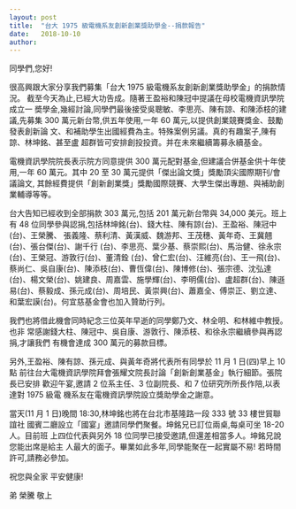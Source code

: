 ```yaml
---
layout: post
title:  "台大 1975 級電機系友創新創業獎助學金--捐款報告"
date:   2018-10-10
author:
---
```

同學們,您好!

很高興跟大家分享我們募集「台大 1975 級電機系友創新創業獎助學金」的捐款情況。
截至今天為止,已經大功告成。隨著王盈裕和陳冠中提議在母校電機資訊學院成立一
奬學金,幾經討論,同學們最後接受吳聰敏、李思亮、陳有諒、和陳添枝的建議,先募集
300 萬元新台幣,供五年使用,一年 60 萬元,以提供創業競賽獎金、鼓勵發表創新論
文、和補助學生出國經費為主。特殊案例另議。真的有趣案子,陳有諒、林坤銘、甚至盧
超群皆可安排創投投資。并在未來繼續籌募永續基金。

電機資訊學院院長表示院方同意提供 300 萬元配對基金,但建議合併基金供十年使
用,一年 60 萬元。其中 20 至 30 萬元提供「傑出論文獎」獎勵頂尖國際期刊/會議論文,
其餘經費提供「創新創業獎」獎勵國際競賽、大學生傑出專題、與補助創業輔導等等。

台大告知已經收到全部捐款 303 萬元,包括 201 萬元新台幣與 34,000 美元。班上有 48
位同學參與認捐,包括林坤銘(台)、錢大柱、陳有諒(台)、王盈裕、陳冠中(台)、王榮騰、
張義隆、蔡利清、黃漢威、魏游邦、王茂穗、黃年奇、王冀翹(台)、張台傑(台)、謝千行
(台)、李思亮、葉少基、蔡崇熙(台)、馬治健、徐永宗(台)、王榮冠、游敦行(台)、董清銓
(台)、曾仁宏(台)、汪維亮(台)、王一飛(台)、蔡尚仁、吳自康(台)、陳添枝(台)、曹恆偉(台)、陳博修(台)、張宗德、沈弘達(台)、楊文榮(台)、姚建良、周嘉雲、施學輝(台)、李明儒(台)、盧超群(台)、陳遜易(台)、蔡毅成、孫元成(台)、周培民、黃崇興(台)、蕭嘉全、傅崇正、劉立達、和葉宏謨(台)。何宜慈基金會也加入贊助行列。

我們也將借此機會同時紀念三位英年早逝的同學鄭乃文、林全明、和林維中教授。也非
常感謝錢大柱、陳冠中、吳自康、游敦行、陳添枝、和徐永宗繼續參與再認捐,才讓我們
有機會達成 300 萬元的募款目標。

另外,王盈裕、陳有諒、孫元成、與黃年奇將代表所有同學於 11 月 1 日(四)早上 10 點
前往台大電機資訊學院拜會張耀文院長討論「創新創業基金」執行細節。張院長已安排
歡迎午宴,邀請 2 位系主任、3 位副院長、和 7 位研究所所長作陪,以表達對 1975 級電
機系友在電機資訊學院設立獎助學金之謝意。

當天(11 月 1 日)晚間 18:30,林坤銘也將在台北市基隆路一段 333 號 33 樓世貿聯誼社
國賓二廳設立「國宴」邀請同學們聚餐。坤銘兄已訂位兩桌,每桌可坐 18-20 人。目前班
上四位代表與另外 18 位同學已接受邀請,但還差相當多人。坤銘兄說您能出席是給主
人最大的面子。畢業如此多年,同學能聚在一起實屬不易! 若時間許可,請務必參加。

祝您與全家 平安健康!

弟 榮騰 敬上
